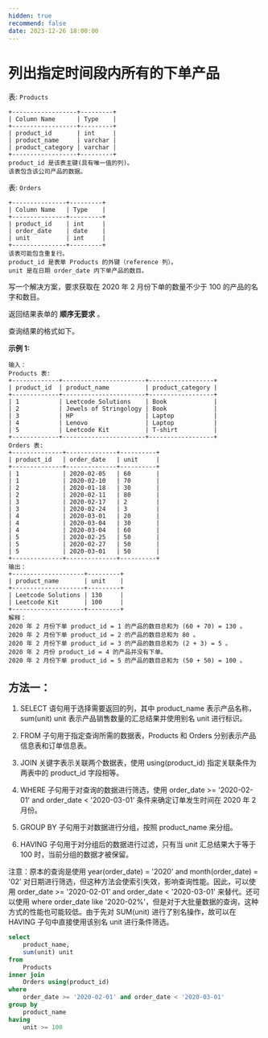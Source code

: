 ```yaml
---
hidden: true
recommend: false
date: 2023-12-26 18:00:00
---
```


# 列出指定时间段内所有的下单产品

表: `Products`

```
+------------------+---------+
| Column Name      | Type    |
+------------------+---------+
| product_id       | int     |
| product_name     | varchar |
| product_category | varchar |
+------------------+---------+
product_id 是该表主键(具有唯一值的列)。
该表包含该公司产品的数据。
```

 

表: `Orders`

```
+---------------+---------+
| Column Name   | Type    |
+---------------+---------+
| product_id    | int     |
| order_date    | date    |
| unit          | int     |
+---------------+---------+
该表可能包含重复行。
product_id 是表单 Products 的外键（reference 列）。
unit 是在日期 order_date 内下单产品的数目。
```

 

写一个解决方案，要求获取在 2020 年 2 月份下单的数量不少于 100 的产品的名字和数目。

返回结果表单的 **顺序无要求** 。

查询结果的格式如下。

 

**示例 1:**

```
输入：
Products 表:
+-------------+-----------------------+------------------+
| product_id  | product_name          | product_category |
+-------------+-----------------------+------------------+
| 1           | Leetcode Solutions    | Book             |
| 2           | Jewels of Stringology | Book             |
| 3           | HP                    | Laptop           |
| 4           | Lenovo                | Laptop           |
| 5           | Leetcode Kit          | T-shirt          |
+-------------+-----------------------+------------------+
Orders 表:
+--------------+--------------+----------+
| product_id   | order_date   | unit     |
+--------------+--------------+----------+
| 1            | 2020-02-05   | 60       |
| 1            | 2020-02-10   | 70       |
| 2            | 2020-01-18   | 30       |
| 2            | 2020-02-11   | 80       |
| 3            | 2020-02-17   | 2        |
| 3            | 2020-02-24   | 3        |
| 4            | 2020-03-01   | 20       |
| 4            | 2020-03-04   | 30       |
| 4            | 2020-03-04   | 60       |
| 5            | 2020-02-25   | 50       |
| 5            | 2020-02-27   | 50       |
| 5            | 2020-03-01   | 50       |
+--------------+--------------+----------+
输出：
+--------------------+---------+
| product_name       | unit    |
+--------------------+---------+
| Leetcode Solutions | 130     |
| Leetcode Kit       | 100     |
+--------------------+---------+
解释：
2020 年 2 月份下单 product_id = 1 的产品的数目总和为 (60 + 70) = 130 。
2020 年 2 月份下单 product_id = 2 的产品的数目总和为 80 。
2020 年 2 月份下单 product_id = 3 的产品的数目总和为 (2 + 3) = 5 。
2020 年 2 月份 product_id = 4 的产品并没有下单。
2020 年 2 月份下单 product_id = 5 的产品的数目总和为 (50 + 50) = 100 。
```

## 方法一：

1. SELECT 语句用于选择需要返回的列，其中 product_name 表示产品名称，sum(unit) unit 表示产品销售数量的汇总结果并使用别名 unit 进行标识。

2. FROM 子句用于指定查询所需的数据表，Products 和 Orders 分别表示产品信息表和订单信息表。

3. JOIN 关键字表示关联两个数据表，使用 using(product_id) 指定关联条件为两表中的 product_id 字段相等。

4. WHERE 子句用于对查询的数据进行筛选，使用 order_date >= '2020-02-01' and order_date < '2020-03-01' 条件来确定订单发生时间在 2020 年 2 月份。

5. GROUP BY 子句用于对数据进行分组，按照 product_name 来分组。

6. HAVING 子句用于对分组后的数据进行过滤，只有当 unit 汇总结果大于等于 100 时，当前分组的数据才被保留。


注意：原本的查询是使用 year(order_date) = '2020' and month(order_date) = '02' 对日期进行筛选，但这种方法会使索引失效，影响查询性能。因此，可以使用 order_date >= '2020-02-01' and order_date < '2020-03-01' 来替代。还可以使用 where order_date like '2020-02%'，但是对于大批量数据的查询，这种方式的性能也可能较低。由于先对 SUM(unit) 进行了别名操作，故可以在 HAVING 子句中直接使用该别名 unit 进行条件筛选。

```sql
select
    product_name,
    sum(unit) unit
from
    Products
inner join
    Orders using(product_id)
where 
	order_date >= '2020-02-01' and order_date < '2020-03-01'
group by
    product_name
having
    unit >= 100
```

